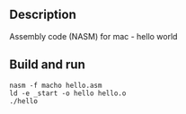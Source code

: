 ## Description

Assembly code (NASM) for mac - hello world

## Build and run

	nasm -f macho hello.asm
	ld -e _start -o hello hello.o
	./hello
